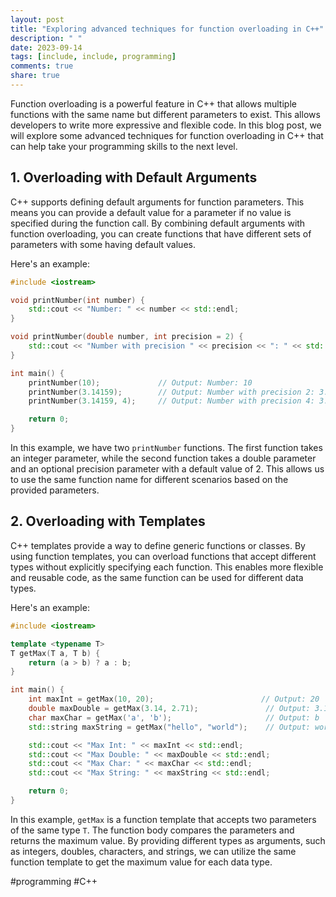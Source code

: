 ```yaml
---
layout: post
title: "Exploring advanced techniques for function overloading in C++"
description: " "
date: 2023-09-14
tags: [include, include, programming]
comments: true
share: true
---
```


Function overloading is a powerful feature in C++ that allows multiple functions with the same name but different parameters to exist. This allows developers to write more expressive and flexible code. In this blog post, we will explore some advanced techniques for function overloading in C++ that can help take your programming skills to the next level.

## 1. Overloading with Default Arguments

C++ supports defining default arguments for function parameters. This means you can provide a default value for a parameter if no value is specified during the function call. By combining default arguments with function overloading, you can create functions that have different sets of parameters with some having default values.

Here's an example:

```cpp
#include <iostream>

void printNumber(int number) {
    std::cout << "Number: " << number << std::endl;
}

void printNumber(double number, int precision = 2) {
    std::cout << "Number with precision " << precision << ": " << std::fixed << std::setprecision(precision) << number << std::endl;
}

int main() {
    printNumber(10);             // Output: Number: 10
    printNumber(3.14159);        // Output: Number with precision 2: 3.14
    printNumber(3.14159, 4);     // Output: Number with precision 4: 3.1416

    return 0;
}
```

In this example, we have two `printNumber` functions. The first function takes an integer parameter, while the second function takes a double parameter and an optional precision parameter with a default value of 2. This allows us to use the same function name for different scenarios based on the provided parameters.

## 2. Overloading with Templates

C++ templates provide a way to define generic functions or classes. By using function templates, you can overload functions that accept different types without explicitly specifying each function. This enables more flexible and reusable code, as the same function can be used for different data types.

Here's an example:

```cpp
#include <iostream>

template <typename T>
T getMax(T a, T b) {
    return (a > b) ? a : b;
}

int main() {
    int maxInt = getMax(10, 20);                        // Output: 20
    double maxDouble = getMax(3.14, 2.71);               // Output: 3.14
    char maxChar = getMax('a', 'b');                     // Output: b
    std::string maxString = getMax("hello", "world");    // Output: world

    std::cout << "Max Int: " << maxInt << std::endl;
    std::cout << "Max Double: " << maxDouble << std::endl;
    std::cout << "Max Char: " << maxChar << std::endl;
    std::cout << "Max String: " << maxString << std::endl;

    return 0;
}
```

In this example, `getMax` is a function template that accepts two parameters of the same type `T`. The function body compares the parameters and returns the maximum value. By providing different types as arguments, such as integers, doubles, characters, and strings, we can utilize the same function template to get the maximum value for each data type.

#programming #C++